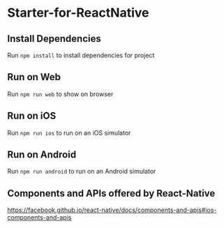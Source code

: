 # Starter-for-ReactNative

## Install Dependencies
Run `npm install` to install dependencies for project

## Run on Web
Run `npm run web` to show on browser
 
## Run on iOS
Run `npm run ios` to run on an iOS simulator

## Run on Android
Run `npm run android` to run on an Android simulator

## Components and APIs offered by React-Native
https://facebook.github.io/react-native/docs/components-and-apis#ios-components-and-apis
